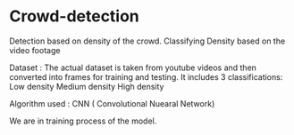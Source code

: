 # Crowd-detection
Detection based on density of the crowd.
Classifying Density based on the video footage 

Dataset :
  The actual dataset is taken from youtube videos and then converted into frames for training and testing.
It includes 3 classifications:
	Low density
	Medium density
	High density


Algorithm used : CNN ( Convolutional Nuearal Network)

We are in training process of the model.  
